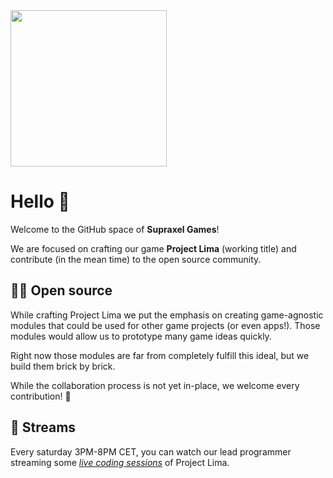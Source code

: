 <img src="https://github.com/Supraxel.png" width=250 />

# Hello 👋

Welcome to the GitHub space of __Supraxel Games__!

We are focused on crafting our game __Project Lima__ (working title) and contribute (in the mean time) to the open source community.

## 🧑‍💻 Open source

While crafting Project Lima we put the emphasis on creating game-agnostic modules that could be used for other game projects (or even apps!).
Those modules would allow us to prototype many game ideas quickly.

Right now those modules are far from completely fulfill this ideal, but we build them brick by brick.

While the collaboration process is not yet in-place, we welcome every contribution! 💖

## 🎥 Streams

Every saturday 3PM-8PM CET, you can watch our lead programmer streaming some _[live coding sessions](https://www.twitch.tv/supraxelgames)_ of Project Lima.

